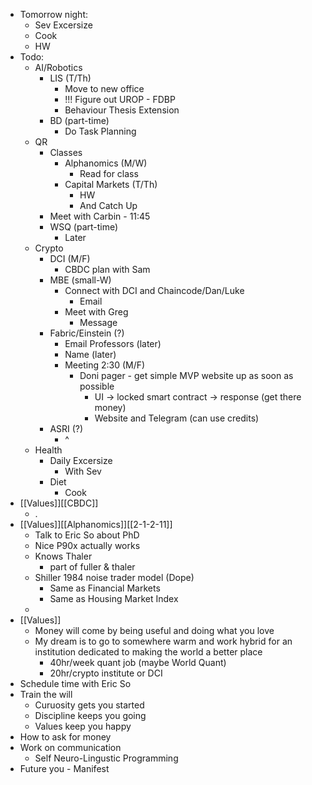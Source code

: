 - Tomorrow night:
    - Sev Excersize
    - Cook
    - HW
- Todo:
    - AI/Robotics
        - LIS (T/Th)
            - Move to new office
            - !!! Figure out UROP - FDBP
            - Behaviour Thesis Extension
        - BD (part-time)
            - Do Task Planning
    - QR
        - Classes
            - Alphanomics (M/W)
                - Read for class
            - Capital Markets (T/Th)
                - HW
                - And Catch Up
        - Meet with Carbin - 11:45
        - WSQ (part-time)
            - Later
    - Crypto
        - DCI (M/F)
            - CBDC plan with Sam
        - MBE (small-W)
            - Connect with DCI and Chaincode/Dan/Luke
                - Email
            - Meet with Greg
                - Message
        - Fabric/Einstein (?)
            - Email Professors (later)
            - Name (later)
            - Meeting 2:30 (M/F)
                - Doni  pager - get simple MVP website up as soon as possible
                    - UI -> locked smart contract -> response (get there money)
                    - Website and Telegram (can use credits)
        - ASRI (?)
            - ^
    - Health
        - Daily Excersize
            - With Sev
        - Diet
            - Cook
- [[Values]][[CBDC]]
    - .
- [[Values]][[Alphanomics]][[2-1-2-11]]
    - Talk to Eric So about PhD
    - Nice P90x actually works
    - Knows Thaler
        - part of fuller & thaler
    - Shiller 1984 noise trader model (Dope)
        - Same as Financial Markets
        - Same as Housing Market Index
    - 
- [[Values]]
    - Money will come by being useful and doing what you love
    - My dream is to go to somewhere warm and work hybrid for an institution dedicated to making the world a better place
        - 40hr/week quant job (maybe World Quant)
        - 20hr/crypto institute or DCI
- Schedule time with Eric So
- Train the will
    - Curuosity gets you started
    - Discipline keeps you going
    - Values keep you happy
- How to ask for money
- Work on communication
    - Self Neuro-Lingustic Programming
- Future you - Manifest
